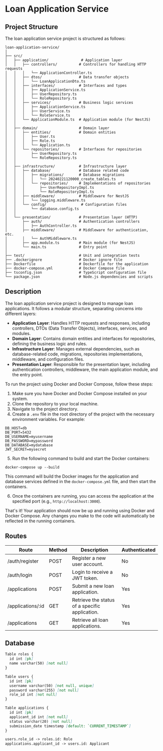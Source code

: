 # Loan Application Service

## Project Structure

The loan application service project is structured as follows:

```
loan-application-service/
│
├── src/
│   ├── application/               # Application layer
│   │   ├── controllers/          # Controllers for handling HTTP requests
│   │   │   └── ApplicationController.ts
│   │   ├── dtos/                 # Data transfer objects
│   │   │   └── LoanApplicationDto.ts
│   │   ├── interfaces/           # Interfaces and types
│   │   │   ├── ApplicationService.ts
│   │   │   ├── UserRepository.ts
│   │   │   └── RoleRepository.ts
│   │   ├── services/             # Business logic services
│   │   │   ├── ApplicationService.ts
│   │   │   ├── UserService.ts
│   │   │   └── RoleService.ts
│   │   └── ApplicationModule.ts  # Application module (for NestJS)
│   │
│   ├── domain/                   # Domain layer
│   │   ├── entities/             # Domain entities
│   │   │   ├── User.ts
│   │   │   ├── Role.ts
│   │   │   └── Application.ts
│   │   └── repositories/         # Interfaces for repositories
│   │       ├── UserRepository.ts
│   │       └── RoleRepository.ts
│   │
│   ├── infrastructure/           # Infrastructure layer
│   │   ├── database/             # Database related code
│   │   │   ├── migrations/       # Database migrations
│   │   │   │   └── 20240221120000_create_tables.ts
│   │   │   └── repositories/     # Implementations of repositories
│   │   │       ├── UserRepositoryImpl.ts
│   │   │       └── RoleRepositoryImpl.ts
│   │   ├── middleware/           # Middleware for NestJS
│   │   │   └── logging.middleware.ts
│   │   └── config/                # Configuration files
│   │       └── database.config.ts
│   │
│   └── presentation/             # Presentation layer (HTTP)
│       ├── auth/                 # Authentication controllers
│       │   ├── AuthController.ts
│       ├── middleware/           # Middleware for authentication, etc.
│       │   └── AuthMiddleware.ts
│       ├── app.module.ts         # Main module (for NestJS)
│       └── main.ts               # Entry point
│
├── test/                         # Unit and integration tests
├── .dockerignore                 # Docker ignore file
├── Dockerfile                    # Dockerfile for the application
├── docker-compose.yml            # Docker Compose file
├── tsconfig.json                 # TypeScript configuration file
└── package.json                  # Node.js dependencies and scripts
```

## Description

The loan application service project is designed to manage loan applications. It follows a modular structure, separating concerns into different layers:

- **Application Layer**: Handles HTTP requests and responses, including controllers, DTOs (Data Transfer Objects), interfaces, services, and modules.
- **Domain Layer**: Contains domain entities and interfaces for repositories, defining the business logic and rules.
- **Infrastructure Layer**: Manages external dependencies, such as database-related code, migrations, repositories implementations, middleware, and configuration files.
- **Presentation Layer**: Responsible for the presentation layer, including authentication controllers, middleware, the main application module, and the entry point.

To run the project using Docker and Docker Compose, follow these steps:

1. Make sure you have Docker and Docker Compose installed on your system.
2. Clone the repository to your local machine.
3. Navigate to the project directory.
4. Create a `.env` file in the root directory of the project with the necessary environment variables. For example:

```
DB_HOST=db
DB_PORT=5432
DB_USERNAME=myusername
DB_PASSWORD=mypassword
DB_DATABASE=mydatabase
JWT_SECRET=mysecret
```

5. Run the following command to build and start the Docker containers:

```
docker-compose up --build
```

This command will build the Docker images for the application and database services defined in the `docker-compose.yml` file, and then start the containers.

6. Once the containers are running, you can access the application at the specified port (e.g., `http://localhost:3000`).

That's it! Your application should now be up and running using Docker and Docker Compose. Any changes you make to the code will automatically be reflected in the running containers.

## Routes 

| Route                        | Method | Description                                   | Authenticated |
|------------------------------|--------|-----------------------------------------------|---------------|
| /auth/register               | POST   | Register a new user account.                  | No            |
| /auth/login                  | POST   | Login to receive a JWT token.                 | No            |
| /applications                | POST   | Submit a new loan application.                | Yes           |
| /applications/:id            | GET    | Retrieve the status of a specific application.| Yes           |
| /applications                | GET    | Retrieve all loan applications.                | Yes           |

## Database

```markdown
Table roles {
  id int [pk]
  name varchar(50) [not null]
}

Table users {
  id int [pk]
  username varchar(50) [not null, unique]
  password varchar(255) [not null]
  role_id int [not null]
}

Table applications {
  id int [pk]
  applicant_id int [not null]
  status varchar(20) [not null]
  submission_date timestamp [default: `CURRENT_TIMESTAMP`]
}

users.role_id -> roles.id: Role
applications.applicant_id -> users.id: Applicant
```
